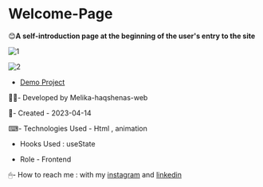 # Welcome-Page

😊**A self-introduction page at the beginning of the user's entry to the site**

![1](https://user-images.githubusercontent.com/126666369/236270359-18052898-c12a-48c7-987a-b52329358ff1.jpg)

![2](https://user-images.githubusercontent.com/126666369/236270517-44ac481a-2aa8-4340-9acb-c73764525c98.jpg)

- [Demo Project](https://melika-haqshenas-web.github.io/Building-Site/)

👩‍💻- Developed by Melika-haqshenas-web

📅- Created - 2023-04-14

⌨- Technologies Used - Html , animation

- Hooks Used : useState 

- Role - Frontend

🖱- How to reach me : with my [instagram](https://www.instagram.com/melika.haqshenas_web/) and [linkedin](https://www.linkedin.com/in/melika-haqshenas-986b241a3)
